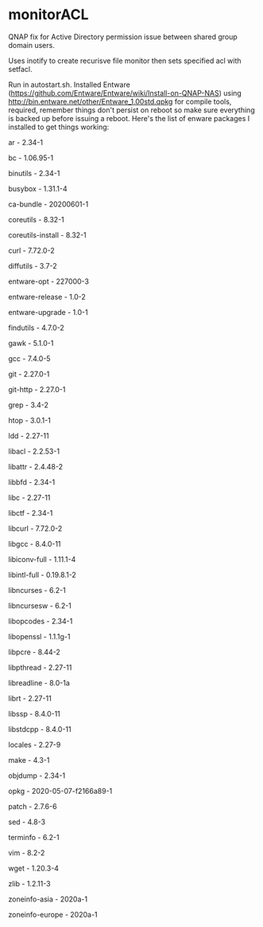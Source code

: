 # monitorACL
QNAP fix for Active Directory permission issue between shared group domain users.

Uses inotify to create recurisve file monitor then sets specified acl with setfacl.

Run in autostart.sh.  Installed Entware (https://github.com/Entware/Entware/wiki/Install-on-QNAP-NAS) using http://bin.entware.net/other/Entware_1.00std.qpkg for compile tools, required, remember things don't persist on reboot so make sure everything is backed up before issuing a reboot.
Here's the list of enware packages I installed to get things working:

ar - 2.34-1

bc - 1.06.95-1

binutils - 2.34-1

busybox - 1.31.1-4

ca-bundle - 20200601-1

coreutils - 8.32-1

coreutils-install - 8.32-1

curl - 7.72.0-2

diffutils - 3.7-2

entware-opt - 227000-3

entware-release - 1.0-2

entware-upgrade - 1.0-1

findutils - 4.7.0-2

gawk - 5.1.0-1

gcc - 7.4.0-5

git - 2.27.0-1

git-http - 2.27.0-1

grep - 3.4-2

htop - 3.0.1-1

ldd - 2.27-11

libacl - 2.2.53-1

libattr - 2.4.48-2

libbfd - 2.34-1

libc - 2.27-11

libctf - 2.34-1

libcurl - 7.72.0-2

libgcc - 8.4.0-11

libiconv-full - 1.11.1-4

libintl-full - 0.19.8.1-2

libncurses - 6.2-1

libncursesw - 6.2-1

libopcodes - 2.34-1

libopenssl - 1.1.1g-1

libpcre - 8.44-2

libpthread - 2.27-11

libreadline - 8.0-1a

librt - 2.27-11

libssp - 8.4.0-11

libstdcpp - 8.4.0-11

locales - 2.27-9

make - 4.3-1

objdump - 2.34-1

opkg - 2020-05-07-f2166a89-1

patch - 2.7.6-6

sed - 4.8-3

terminfo - 6.2-1

vim - 8.2-2

wget - 1.20.3-4

zlib - 1.2.11-3

zoneinfo-asia - 2020a-1

zoneinfo-europe - 2020a-1
